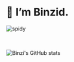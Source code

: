  <h1>👋 I’m Binzid.</h1>
 
![spidy](https://media.giphy.com/media/ct6rflNuA53eysRm2L/giphy.gif)
<br>
<br>
<br>

![Binzi's GitHub stats](https://github-readme-stats.vercel.app/api?username=binz-mhd&show_icons=true&theme=radical)


